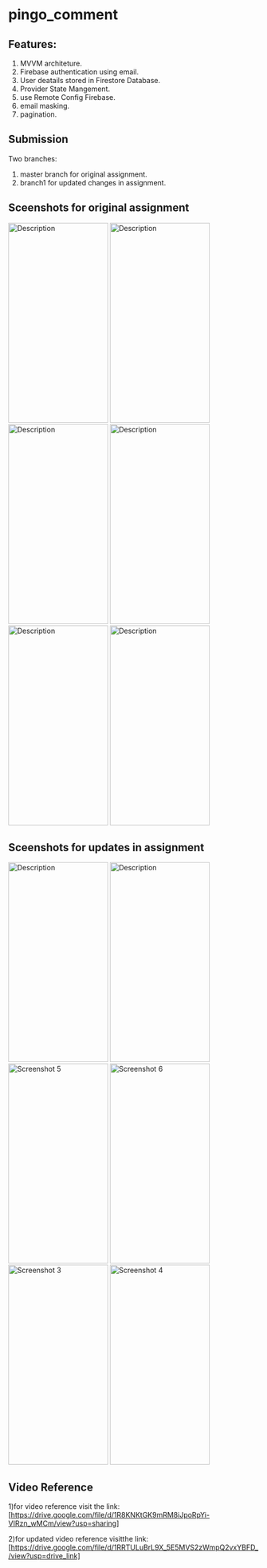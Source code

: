 # pingo_comment

## Features:
1) MVVM architeture.
2) Firebase authentication using email.
3) User deatails stored in Firestore Database.
4) Provider State Mangement.
5) use Remote Config Firebase.
6) email masking.
7) pagination.

## Submission 
Two branches:
1) master branch for original assignment.
2) branch1 for updated changes in assignment.

## Sceenshots for original assignment

<img src="https://github.com/user-attachments/assets/6770e118-633a-40ec-9743-6c7cceb76ec8" alt="Description" height="400" width="200">
<img src="https://github.com/user-attachments/assets/3c64df91-6ede-4270-9839-f32eacded60f" alt="Description" height="400" width="200">
<img src="https://github.com/user-attachments/assets/1818d34f-3ab5-48ae-a77f-9198ab229a1f" alt="Description" height="400" width="200">
<img src="https://github.com/user-attachments/assets/01a96b98-27d5-4d6a-99d5-98ea2595495e" alt="Description" height="400" width="200">
<img src="https://github.com/user-attachments/assets/35a8fadb-f326-413d-b3f7-3551258d2eed" alt="Description" height="400" width="200">
<img src="https://github.com/user-attachments/assets/6a12221c-3af9-4d2f-8d14-b001817f877b" alt="Description" height="400" width="200">

## Sceenshots for updates in assignment
<img src="https://github.com/user-attachments/assets/6770e118-633a-40ec-9743-6c7cceb76ec8" alt="Description" height="400" width="200">
<img src="https://github.com/user-attachments/assets/3c64df91-6ede-4270-9839-f32eacded60f" alt="Description" height="400" width="200">
<img src="https://github.com/user-attachments/assets/0586bed5-e2d1-4a2c-8c89-0e8b370048bf" alt="Screenshot 5" height="400" width="200">
<img src="https://github.com/user-attachments/assets/552be44b-2d06-491a-a09e-f73a2c2554d8" alt="Screenshot 6" height="400" width="200">
<img src="https://github.com/user-attachments/assets/390885c1-fde3-40f3-af37-c631e55e618d" alt="Screenshot 3" height="400" width="200">
<img src="https://github.com/user-attachments/assets/7e385cda-9437-4239-b9ce-dd9fd4d07b27" alt="Screenshot 4" height="400" width="200">



## Video Reference
1)for video reference visit the link:[https://drive.google.com/file/d/1R8KNKtGK9mRM8iJpoRpYi-VIRzn_wMCm/view?usp=sharing]

2)for updated video reference visitthe link:[https://drive.google.com/file/d/1RRTULuBrL9X_5E5MVS2zWmpQ2vxYBFD_/view?usp=drive_link]
